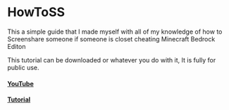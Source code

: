# HowToSS
This a simple guide that I made myself with all of my knowledge of how to Screenshare someone if someone is closet cheating Minecraft Bedrock Editon

This tutorial can be downloaded or whatever you do with it, It is fully for public use. 
#### [YouTube](https://github.com/mzztin/HowToSS/blob/master/Video.md)
#### [Tutorial](https://github.com/mzztin/HowToSS/blob/master/HowToSS.md)
